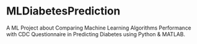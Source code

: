 # MLDiabetesPrediction
A ML Project about Comparing Machine Learning Algorithms Performance with CDC Questionnaire in Predicting Diabetes using Python & MATLAB.
